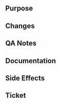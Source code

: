 <!-- Before submit your Pull Request, make sure you picked
     the right branch:

     - For hotfixes, select "master" as the target branch
     - For new features, select "develop" as the target branch
     - For release feature fixes, select the relevant release branch (release/X.Y.Z) as the target branch -->

## Purpose

<!-- Describe the purpose of your changes -->

## Changes

<!-- Briefly describe or list your changes  -->

## QA Notes

<!-- Does this change need QA? If so, this section is required.
     - Is cross-browser testing required/recommended?
     - Is API testing required/recommended?
     - What pages on the OSF should be tested?
     - What edge cases should QA be aware of?
-->

## Documentation

<!-- Does any internal or external documentation need to be updated?
     - Developer documentation? If so, link developer.osf.io PR here.
-->

## Side Effects

<!-- Any possible side effects? -->

## Ticket

<!-- Link to JIRA ticket, if applicable e.g. https://openscience.atlassian.net/browse/OSF-1234 -->
